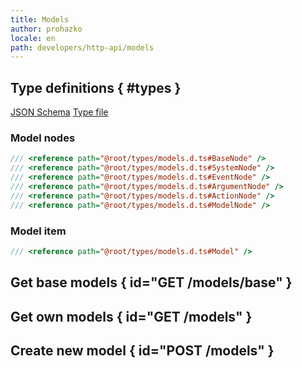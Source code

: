 ```yaml
---
title: Models
author: prohazko
locale: en
path: developers/http-api/models
---
```


## Type definitions { #types }

[JSON Schema](https://github.com/Rightech/rest-api/blob/main/oas3/schemas/models.yaml)
[Type file](https://github.com/Rightech/rest-api/blob/main/types/models.d.ts)

### Model nodes

```ts
/// <reference path="@root/types/models.d.ts#BaseNode" />
/// <reference path="@root/types/models.d.ts#SystemNode" />
/// <reference path="@root/types/models.d.ts#EventNode" />
/// <reference path="@root/types/models.d.ts#ArgumentNode" />
/// <reference path="@root/types/models.d.ts#ActionNode" />
/// <reference path="@root/types/models.d.ts#ModelNode" />
```

### Model item

```ts
/// <reference path="@root/types/models.d.ts#Model" />
```

## Get base models { id="GET /models/base" }

## Get own models { id="GET /models" }

## Create new model { id="POST /models" }
